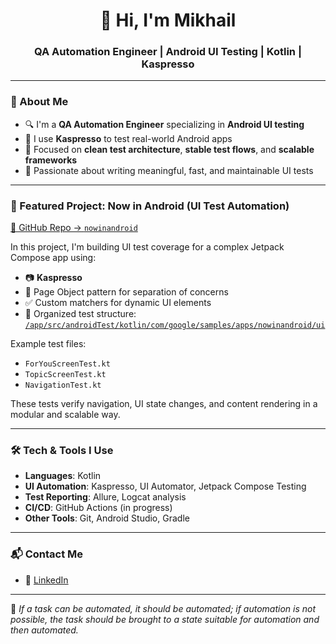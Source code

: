<h1 align="center">👋 Hi, I'm Mikhail</h1>
<h3 align="center">QA Automation Engineer | Android UI Testing | Kotlin | Kaspresso </h3>

---

### 🧪 About Me

- 🔍 I'm a **QA Automation Engineer** specializing in **Android UI testing**
- 🤖 I use **Kaspresso** to test real-world Android apps
- 📱 Focused on **clean test architecture**, **stable test flows**, and **scalable frameworks**
- 🧰 Passionate about writing meaningful, fast, and maintainable UI tests

---

### 🚀 Featured Project: Now in Android (UI Test Automation)

[📁 GitHub Repo → `nowinandroid`](https://github.com/st412m/nowinandroid)

In this project, I'm building UI test coverage for a complex Jetpack Compose app using:

- 📷 **Kaspresso**
- 🧩 Page Object pattern for separation of concerns
- ✅ Custom matchers for dynamic UI elements
- 📂 Organized test structure:  
  [`/app/src/androidTest/kotlin/com/google/samples/apps/nowinandroid/ui`](https://github.com/st412m/nowinandroid/tree/main/app/src/androidTest/kotlin/com/google/samples/apps/nowinandroid/ui)

Example test files:
- `ForYouScreenTest.kt`
- `TopicScreenTest.kt`
- `NavigationTest.kt`

These tests verify navigation, UI state changes, and content rendering in a modular and scalable way.

---

### 🛠️ Tech & Tools I Use

- **Languages**: Kotlin
- **UI Automation**: Kaspresso, UI Automator, Jetpack Compose Testing
- **Test Reporting**: Allure, Logcat analysis
- **CI/CD**: GitHub Actions (in progress)
- **Other Tools**: Git, Android Studio, Gradle

---

### 📬 Contact Me

- 💼 [LinkedIn]([https://linkedin.com/in/YOUR-LINK-HERE](https://www.linkedin.com/in/mikhail-staroverov/)) 

---

🎯 *If a task can be automated, it should be automated; if automation is not possible, the task should be brought to a state suitable for automation and then automated.*
